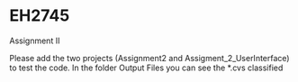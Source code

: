 # EH2745
Assignment II

Please add the two projects (Assignment2 and Assigment_2_UserInterface) to test the code.
In the folder Output Files you can see the *.cvs classified
